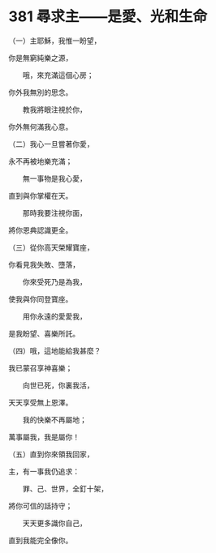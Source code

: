 # 381 尋求主——是愛、光和生命

（一）主耶穌，我惟一盼望，

你是無窮純樂之源，

　　哦，來充滿這個心房；

你外我無別的思念。

　　教我將眼注視於你，

你外無何滿我心意。

（二）我心一旦嘗著你愛，

永不再被地樂充滿；

　　無一事物是我心愛，

直到與你掌權在天。

　　那時我要注視你面，

將你恩典認識更全。

（三）從你高天榮耀寶座，

你看見我失敗、墮落，

　　你來受死乃是為我，

使我與你同登寶座。

　　用你永遠的愛愛我，

是我盼望、喜樂所託。

（四）哦，這地能給我甚麼？

我已蒙召享神喜樂；

　　向世已死，你裏我活，

天天享受無上恩澤。

　　我的快樂不再屬地；

萬事屬我，我是屬你！

（五）直到你來領我回家，

主，有一事我仍追求：

　　罪、己、世界，全釘十架，

將你可信的話持守；

　　天天更多識你自己，

直到我能完全像你。

